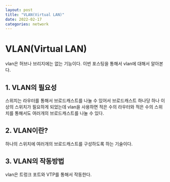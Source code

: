 ```yaml
---
layout: post
title: "VLAN(Virtual LAN)"
date: 2022-02-17
categories: network
---
```


# VLAN(Virtual LAN)

vlan은 허브나 브리지에는 없는 기능이다. 이번 포스팅을 통해서 vlan에 대해서 알아본다.

## 1. VLAN의 필요성

스위치는 라우터를 통해서 브로드캐스트를 나눌 수 있어서 브로드캐스트 하나당 하나 이상의 스위치가 필요하게 되었는데 vlan을 사용하면 적은 수의 라우터와 적은 수의 스위치를 통해서도 여러개의 브로드캐스트를 나눌 수 있다.

## 2. VLAN이란?

하나의 스위치에 여러개의 브로드캐스트를 구성하도록 하는 기술이다.

## 3. VLAN의 작동방법

vlan은 트렁크 포트와 VTP를 통해서 작동한다.